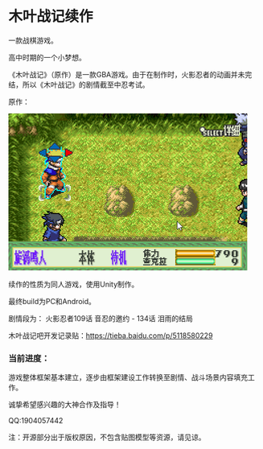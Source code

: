 ﻿# 木叶战记续作

一款战棋游戏。

高中时期的一个小梦想。

《木叶战记》（原作）是一款GBA游戏。由于在制作时，火影忍者的动画并未完结，所以《木叶战记》的剧情截至中忍考试。

原作：

![原作展示.gif](./Blog/原作展示.gif)

续作的性质为同人游戏，使用Unity制作。

最终build为PC和Android。

剧情段为：
火影忍者109话 音忍的邀约 - 134话 泪雨的结局

木叶战记吧开发记录贴：https://tieba.baidu.com/p/5118580229

### 当前进度：

游戏整体框架基本建立，逐步由框架建设工作转换至剧情、战斗场景内容填充工作。

诚挚希望感兴趣的大神合作及指导！

QQ:1904057442

注：开源部分出于版权原因，不包含贴图模型等资源，请见谅。